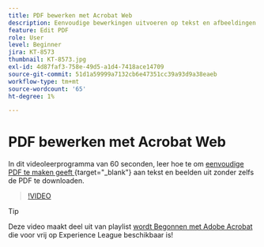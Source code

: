 ```yaml
---
title: PDF bewerken met Acrobat Web
description: Eenvoudige bewerkingen uitvoeren op tekst en afbeeldingen zonder zelfs de PDF te downloaden
feature: Edit PDF
role: User
level: Beginner
jira: KT-8573
thumbnail: KT-8573.jpg
exl-id: 4d87faf3-758e-49d5-a1d4-7418ace14709
source-git-commit: 51d1a59999a7132cb6e47351cc39a93d9a38eaeb
workflow-type: tm+mt
source-wordcount: '65'
ht-degree: 1%

---
```


# PDF bewerken met Acrobat Web

In dit videoleerprogramma van 60 seconden, leer hoe te om [ eenvoudige PDF te maken geeft ](https://www.adobe.com/nl/acrobat/online/pdf-editor.html){target="_blank"}  aan tekst en beelden uit zonder zelfs de PDF te downloaden.

>[!VIDEO](https://video.tv.adobe.com/v/336362?quality=12&learn=on&hidetitle=true)

>[!TIP]
>
>Deze video maakt deel uit van playlist [ wordt Begonnen met Adobe Acrobat ](https://experienceleague.adobe.com/en/playlists/acrobat-get-started-business-users) die voor vrij op Experience League beschikbaar is!
